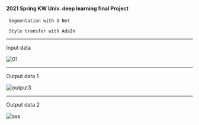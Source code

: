 #### 2021 Spring KW Univ. deep learning final Project 

     Segmentation with U Net 
     
     Style transfer with AdaIn
---
Input data

![01](https://user-images.githubusercontent.com/59076451/125172536-46714e80-e1f5-11eb-8a67-adf9601f0a5f.jpg)

---
Output data 1

![output3](https://user-images.githubusercontent.com/59076451/125172539-4709e500-e1f5-11eb-8b58-ce8adaa6b12b.png)

---
Output data 2

![sss](https://user-images.githubusercontent.com/59076451/125172533-45402180-e1f5-11eb-8bd3-feb1c750ebce.PNG)
